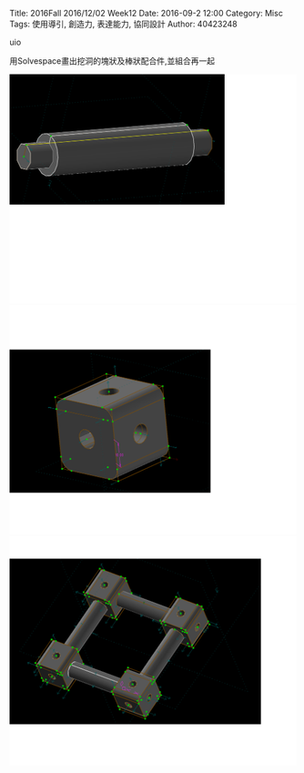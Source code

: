 Title: 2016Fall 2016/12/02 Week12
Date: 2016-09-2 12:00
Category: Misc
Tags: 使用導引, 創造力, 表達能力, 協同設計
Author: 40423248

uio

用Solvespace畫出挖洞的塊狀及棒狀配合件,並組合再一起

<img src="./../data/Bar01.png" width= "800" />

<img src="./../data/Block01.png" width= "800" />

<img src="./../data/assemble01.png" width= "800" />